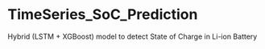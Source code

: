 # TimeSeries_SoC_Prediction
Hybrid (LSTM + XGBoost) model to detect State of Charge in Li-ion Battery 

